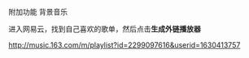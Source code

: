 附加功能  背景音乐

 进入网易云，找到自己喜欢的歌单，然后点击**生成外链播放器** 

http://music.163.com/m/playlist?id=2299097616&userid=1630413757